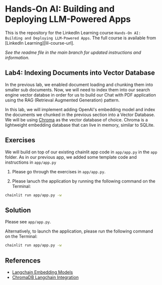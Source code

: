 # Hands-On AI: Building and Deploying LLM-Powered Apps
This is the repository for the LinkedIn Learning course `Hands-On AI: Building and Deploying LLM-Powered Apps`. The full course is available from [LinkedIn Learning][lil-course-url].

_See the readme file in the main branch for updated instructions and information._
## Lab4: Indexing Documents into Vector Database
In the previous lab, we enabled document loading and chunking them into smaller sub documents. Now, we will need to index them into our search engine vector databse in order for us to build our Chat with PDF application using the RAG (Retrieval Augmented Generation) pattern.

In this lab, we will implement adding OpenAI's embedding model and index the documents we chunked in the previous section into a Vector Database. We will be using [Chroma](https://www.trychroma.com/) as the vector database of choice. Chroma is a lightweight embedding database that can live in memory, similar to SQLite.

## Exercises

We will build on top of our existing chainlit app code in `app/app.py` in the `app` folder. As in our previous app, we added some template code and instructions in `app/app.py`

1. Please go through the exercises in `app/app.py`. 

2. Please lanuch the application by running the following command on the Terminal:

```bash
chainlit run app/app.py -w
```

## Solution

Please see `app/app.py`.

Alternatively, to launch the application, please run the following command on the Terminal:

```bash
chainlit run app/app.py -w
```


## References

- [Langchain Embedding Models](https://python.langchain.com/docs/modules/data_connection/text_embedding/)
- [ChromaDB Langchain Integration](https://docs.trychroma.com/integrations/langchain)
